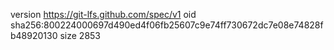 version https://git-lfs.github.com/spec/v1
oid sha256:800224000697d490ed4f06fb25607c9e74ff730672dc7e08e74828fb48920130
size 2853
